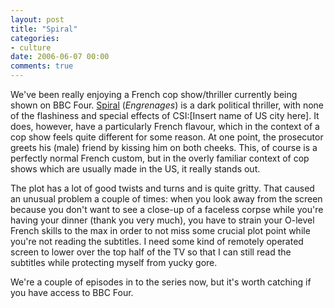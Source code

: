 ```yaml
---
layout: post
title: "Spiral"
categories:
- culture
date: 2006-06-07 00:00
comments: true
---
```


<p>We've been really enjoying a French cop show/thriller currently being shown on BBC Four. <a href="http://www.newstatesman.com/200606050043">Spiral</a> (<em>Engrenages</em>) is a dark political thriller, with none of the flashiness and special effects of CSI:[Insert name of US city here]. It does, however, have a particularly French flavour, which in the context of a cop show feels quite different for some reason. At one point, the prosecutor greets his (male) friend by kissing him on both cheeks. This, of course is a perfectly normal French custom, but in the overly familiar context of cop shows which are usually made in the US, it really stands out.</p>

<p>The plot has a lot of good twists and turns and is quite gritty. That caused an unusual problem a couple of times: when you look away from the screen because you don't want to see a close-up of a faceless corpse while you're having your dinner (thank you very much), you have to strain your O-level French skills to the max in order to not miss some crucial plot point while you're not reading the subtitles. I need some kind of remotely operated screen to lower over the top half of the TV so that I can still read the subtitles while protecting myself from yucky gore.</p>

<p>We're a couple of episodes in to the series now, but it's worth catching if you have access to BBC Four.</p>




